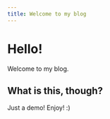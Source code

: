 ```yaml
---
title: Welcome to my blog
---
```


# Hello!

Welcome to my blog.

## What is this, though?

Just a demo! Enjoy! :)
